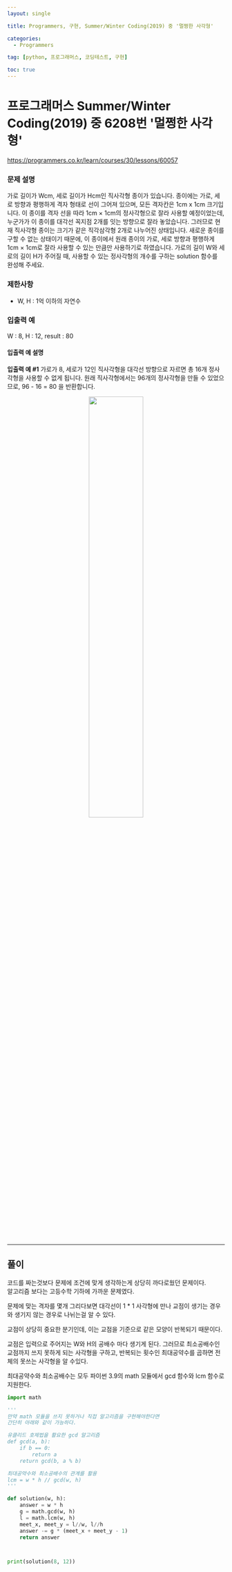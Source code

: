 ```yaml
---
layout: single

title: Programmers, 구현, Summer/Winter Coding(2019) 중 '멀쩡한 사각형'

categories:
  - Programmers

tag: [python, 프로그래머스, 코딩테스트, 구현]

toc: true
---
```



# 프로그래머스 Summer/Winter Coding(2019) 중   6208번 '멀쩡한 사각형'
<a href = 'https://programmers.co.kr/learn/courses/30/lessons/62048'>https://programmers.co.kr/learn/courses/30/lessons/60057</a>

### 문제 설명

가로 길이가 Wcm, 세로 길이가 Hcm인 직사각형 종이가 있습니다. 종이에는 가로, 세로 방향과 평행하게 격자 형태로 선이 그어져 있으며, 모든 격자칸은 1cm x 1cm 크기입니다. 이 종이를 격자 선을 따라 1cm × 1cm의 정사각형으로 잘라 사용할 예정이었는데, 누군가가 이 종이를 대각선 꼭지점 2개를 잇는 방향으로 잘라 놓았습니다. 그러므로 현재 직사각형 종이는 크기가 같은 직각삼각형 2개로 나누어진 상태입니다. 새로운 종이를 구할 수 없는 상태이기 때문에, 이 종이에서 원래 종이의 가로, 세로 방향과 평행하게 1cm × 1cm로 잘라 사용할 수 있는 만큼만 사용하기로 하였습니다.
가로의 길이 W와 세로의 길이 H가 주어질 때, 사용할 수 있는 정사각형의 개수를 구하는 solution 함수를 완성해 주세요.

### 제한사항

+ W, H : 1억 이하의 자연수

### 입출력 예

W : 8, H : 12, result : 80

#### 입출력 예 설명

  
     
**입출력 예 #1**
가로가 8, 세로가 12인 직사각형을 대각선 방향으로 자르면 총 16개 정사각형을 사용할 수 없게 됩니다. 원래 직사각형에서는 96개의 정사각형을 만들 수 있었으므로, 96 - 16 = 80 을 반환합니다.

<center>
  <img src = 'https://grepp-programmers.s3.amazonaws.com/files/production/ee895b2cd9/567420db-20f4-4064-afc3-af54c4a46016.png' width = '50%'>
</center>

---

## 풀이

코드를 짜는것보다 문제에 조건에 맞게 생각하는게 상당히 까다로웠던 문제이다.  
알고리즘 보다는 고등수학 기하에 가까운 문제였다.

문제에 맞는 격자를 몇개 그리다보면 대각선이 1 * 1 사각형에 만나 교점이 생기는 경우와 생기지 않는 경우로 나뉘는걸 알 수 있다.  

교점이 상당히 중요한 분기인데, 이는 교점을 기준으로 같은 모양이 반복되기 때문이다.   

교점은 입력으로 주어지는 W와 H의 공배수 마다 생기게 된다. 그러므로  최소공배수인 교점까지 쓰지 못하게 되는 사각형을 구하고, 반복되는 횟수인 최대공약수를 곱하면 전체의 못쓰는 사각형을 알 수있다.

최대공약수와 최소공배수는 모두 파이썬 3.9의 math 모듈에서 gcd 함수와 lcm 함수로 지원한다.


```python
import math

'''
만약 math 모듈을 쓰지 못하거나 직접 알고리즘을 구현해야한다면 
간단히 아래와 같이 가능하다.

유클리드 호제법을 활요한 gcd 알고리즘
def gcd(a, b):
    if b == 0:
        return a
    return gcd(b, a % b)

최대공약수와 최소공배수의 관계를 활용
lcm = w * h // gcd(w, h)
'''

def solution(w, h):
    answer = w * h
    g = math.gcd(w, h)
    l = math.lcm(w, h)
    meet_x, meet_y = l//w, l//h
    answer -= g * (meet_x + meet_y - 1)
    return answer



print(solution(8, 12))
```
